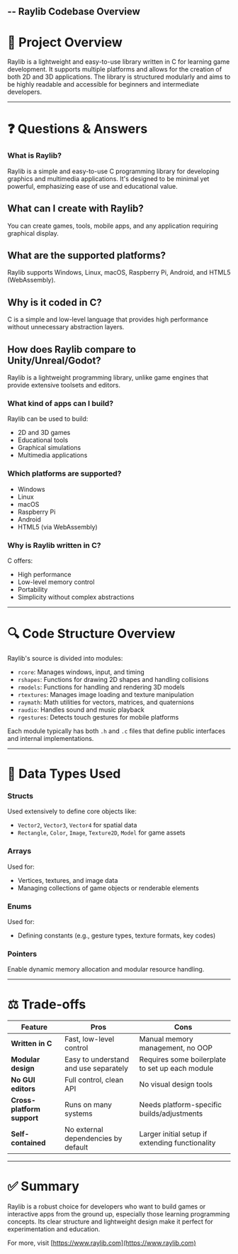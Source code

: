 --
Raylib Codebase Overview
--

# 📌 Project Overview

Raylib is a lightweight and easy-to-use library written in C for learning game development. It supports multiple platforms and allows for the creation of both 2D and 3D applications. The library is structured modularly and aims to be highly readable and accessible for beginners and intermediate developers.

---

# ❓ Questions & Answers

### What is Raylib?

Raylib is a simple and easy-to-use C programming library for developing graphics and multimedia applications.
 It's designed to be minimal yet powerful, emphasizing ease of use and educational value.
 
## What can I create with Raylib?
You can create games, tools, mobile apps, and any application requiring graphical display.

## What are the supported platforms?
Raylib supports Windows, Linux, macOS, Raspberry Pi, Android, and HTML5 (WebAssembly).

## Why is it coded in C?
C is a simple and low-level language that provides high performance without unnecessary abstraction layers.

## How does Raylib compare to Unity/Unreal/Godot?
Raylib is a lightweight programming library, unlike game engines that provide extensive toolsets and editors.

### What kind of apps can I build?

Raylib can be used to build:
- 2D and 3D games
- Educational tools
- Graphical simulations
- Multimedia applications

### Which platforms are supported?

- Windows
- Linux
- macOS
- Raspberry Pi
- Android
- HTML5 (via WebAssembly)

### Why is Raylib written in C?

C offers:
- High performance
- Low-level memory control
- Portability
- Simplicity without complex abstractions

---

# 🔍 Code Structure Overview

Raylib's source is divided into modules:

- `rcore`: Manages windows, input, and timing
- `rshapes`: Functions for drawing 2D shapes and handling collisions
- `rmodels`: Functions for handling and rendering 3D models
- `rtextures`: Manages image loading and texture manipulation
- `raymath`: Math utilities for vectors, matrices, and quaternions
- `raudio`: Handles sound and music playback
- `rgestures`: Detects touch gestures for mobile platforms

Each module typically has both `.h` and `.c` files that define public interfaces and internal implementations.

---

# 🧱 Data Types Used

### Structs
Used extensively to define core objects like:
- `Vector2`, `Vector3`, `Vector4` for spatial data
- `Rectangle`, `Color`, `Image`, `Texture2D`, `Model` for game assets

### Arrays
Used for:
- Vertices, textures, and image data
- Managing collections of game objects or renderable elements

### Enums
Used for:
- Defining constants (e.g., gesture types, texture formats, key codes)

### Pointers
Enable dynamic memory allocation and modular resource handling.

---

# ⚖️ Trade-offs

| Feature                        | Pros                                            | Cons                                                 |
|-------------------------------|--------------------------------------------------|------------------------------------------------------|
| **Written in C**              | Fast, low-level control                         | Manual memory management, no OOP                     |
| **Modular design**            | Easy to understand and use separately           | Requires some boilerplate to set up each module      |
| **No GUI editors**            | Full control, clean API                         | No visual design tools                               |
| **Cross-platform support**    | Runs on many systems                            | Needs platform-specific builds/adjustments           |
| **Self-contained**            | No external dependencies by default             | Larger initial setup if extending functionality      |

---

# ✅ Summary

Raylib is a robust choice for developers who want to build games or interactive apps from the ground up, especially those learning programming concepts. Its clear structure and lightweight design make it perfect for experimentation and education.

For more, visit [https://www.raylib.com](https://www.raylib.com) 

